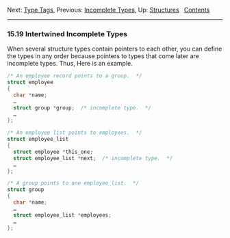 Next: [Type Tags](Type-Tags.md), Previous: [Incomplete
Types](Incomplete-Types.md), Up: [Structures](Structures.md)  
[Contents](index.md#SEC_Contents "Table of contents")  

------------------------------------------------------------------------


### 15.19 Intertwined Incomplete Types 

When several structure types contain pointers to each other, you can
define the types in any order because pointers to types that come later
are incomplete types. Thus, Here is an example.

``` C
/* An employee record points to a group.  */
struct employee
{
  char *name;
  …
  struct group *group;  /* incomplete type.  */
  …
};

/* An employee list points to employees.  */
struct employee_list
{
  struct employee *this_one;
  struct employee_list *next;  /* incomplete type.  */
  …
};

/* A group points to one employee_list.  */
struct group
{
  char *name;
  …
  struct employee_list *employees;
  …
};
```
